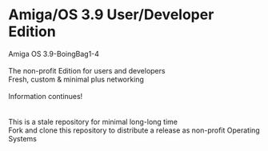 # Amiga/OS 3.9 User/Developer Edition
Amiga OS 3.9-BoingBag1-4<br>
<br>
The non-profit Edition for users and developers<br>
Fresh, custom & minimal plus networking<br>
<br>
Information continues!<br>
<br>
<br>
This is a stale repository for minimal long-long time<br>
Fork and clone this repository to distribute a release as non-profit Operating Systems<br>
<br>
